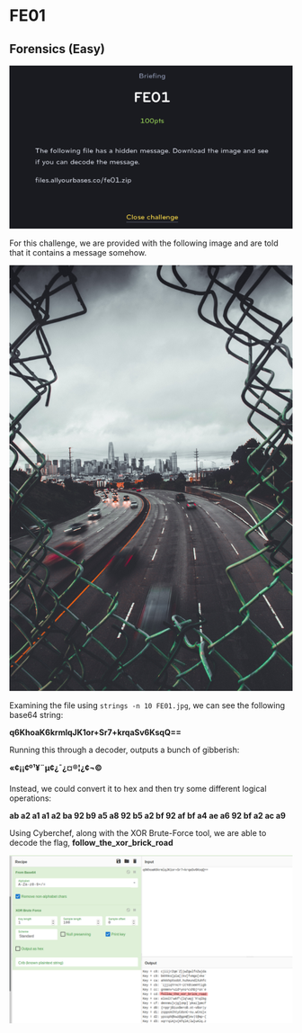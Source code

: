 # FE01
## Forensics (Easy)

![FE01](FE01.png)

For this challenge, we are provided with the following image and are told that it contains a message somehow.

![FE01](FE01.jpg)

Examining the file using `strings -n 10 FE01.jpg`, we can see the following base64 string:

**q6KhoaK6krmlqJK1or+Sr7+krqaSv6KsqQ==**

Running this through a decoder, outputs a bunch of gibberish:

**«¢¡¡¢º¹¥¨µ¢¿¯¿¤®¦¿¢¬©**

Instead, we could convert it to hex and then try some different logical operations:

**ab a2 a1 a1 a2 ba 92 b9 a5 a8 92 b5 a2 bf 92 af bf a4 ae a6 92 bf a2 ac a9**

Using Cyberchef, along with the XOR Brute-Force tool, we are able to decode the flag, **follow_the_xor_brick_road**

![FE01_1](FE01_1.png)
